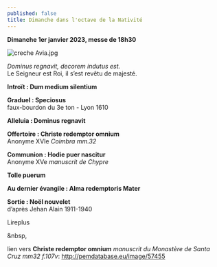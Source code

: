 ```yaml
---
published: false
title: Dimanche dans l'octave de la Nativité
---
```

**Dimanche 1er janvier 2023, messe de 18h30**  

![creche Avia.jpg]({{site.baseurl}}/images/creche%20Avia.jpg)

*Dominus regnavit, decorem indutus est.*  
Le Seigneur est Roi, il s’est revêtu de majesté.

**Introït : Dum medium silentium**  

**Graduel : Speciosus**  
faux-bourdon du 3e ton - Lyon 1610

**Alleluia : Dominus regnavit**

**Offertoire : Christe redemptor omnium**  
Anonyme XVIe *Coimbra mm.32*

**Communion :  Hodie puer nascitur**  
Anonyme XVe *manuscrit de Chypre*

**Tolle puerum**

**Au dernier évangile : Alma redemptoris Mater**

**Sortie : Noël nouvelet**  
d’après Jehan Alain 1911-1940

Lireplus

&nbsp,

lien vers **Christe redemptor omnium** *manuscrit du Monastère de Santa Cruz mm32 f.107v*:   http://pemdatabase.eu/image/57455

